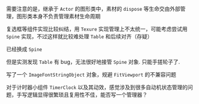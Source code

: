 需要注意的是，继承于 `Actor` 的图形类中，素材的 `dispose` 等生命交由外部管理，图形类本身不负责管理素材生命周期

复选框等组件实现比较纠结，用 `Texure` 实现管理上不太统一，可能考虑尝试用 `Spine` 实现，不过这样就比较难处理 `Table` 和后续对齐（存疑）

已经换成 `Spine`

但是实测发现 `Table` 有 bug，无法很好地接管 `Spine` 对象. 只能手搓轮子了.

写了一个 `ImageFontStringObject` 对象，规避 `FitViewport` 的不兼容问题

对于计时器小组件 `TimerClock` 以及其动效，感觉涉及到很多自动机状态管理的问题，手写逻辑显得很繁琐且复用性不佳，能否写一个管理器？